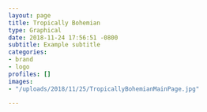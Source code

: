 ```yaml
---
layout: page
title: Tropically Bohemian
type: Graphical
date: 2018-11-24 17:56:51 -0800
subtitle: Example subtitle
categories:
- brand
- logo
profiles: []
images:
- "/uploads/2018/11/25/TropicallyBohemianMainPage.jpg"

---
```

